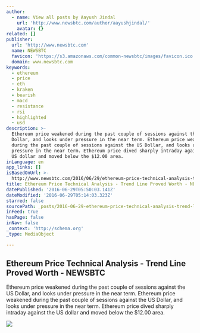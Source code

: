 ```yaml
---
author:
  - name: View all posts by Aayush Jindal
    url: 'http://www.newsbtc.com/author/aayushjindal/'
    avatar: {}
related: []
publisher:
  url: 'http://www.newsbtc.com'
  name: NEWSBTC
  favicon: 'https://s3.amazonaws.com/common-newsbtc/images/favicon.ico'
  domain: www.newsbtc.com
keywords:
  - ethereum
  - price
  - eth
  - kraken
  - bearish
  - macd
  - resistance
  - rsi
  - highlighted
  - usd
description: >-
  Ethereum price weakened during the past couple of sessions against the US
  Dollar, and looks under pressure in the near term. Ethereum price weakened
  during the past couple of sessions against the US Dollar, and looks under
  pressure in the near term. Ethereum price dived sharply intraday against the
  US dollar and moved below the $12.00 area.
inLanguage: en
app_links: []
isBasedOnUrl: >-
  http://www.newsbtc.com/2016/06/29/ethereum-price-technical-analysis-trend-line-proved-worth-3/
title: Ethereum Price Technical Analysis - Trend Line Proved Worth - NEWSBTC
datePublished: '2016-06-29T05:50:03.141Z'
dateModified: '2016-06-29T05:14:03.323Z'
starred: false
sourcePath: _posts/2016-06-29-ethereum-price-technical-analysis-trend-line-proved-worth.md
inFeed: true
hasPage: false
inNav: false
_context: 'http://schema.org'
_type: MediaObject

---
```

<article style=""><h1>Ethereum Price Technical Analysis - Trend Line Proved Worth - NEWSBTC</h1><p>Ethereum price weakened during the past couple of sessions against the US Dollar, and looks under pressure in the near term. Ethereum price weakened during the past couple of sessions against the US Dollar, and looks under pressure in the near term. Ethereum price dived sharply intraday against the US dollar and moved below the $12.00 area.</p><img src="http://s3.amazonaws.com/main-newsbtc-images/2016/06/29032056/Ethereum23.png" /></article>